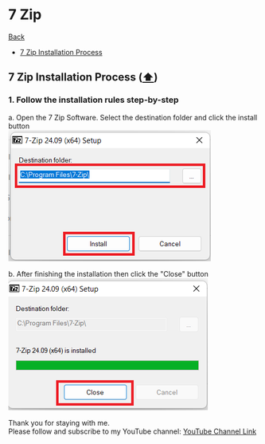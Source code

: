 # 7 Zip

[Back](./..)

- [7 Zip Installation Process](#7-zip-installation-process-️)

## 7 Zip Installation Process ([⬆️](#7-zip))
### 1. Follow the installation rules step-by-step
a. Open the 7 Zip Software. Select the destination folder and click the install button<br>
<img src="./7zipImage/7zip_1.png">

b. After finishing the installation then click the "Close" button<br>
<img src="./7zipImage/7zip_2.png">


Thank you for staying with me.  
Please follow and subscribe to my YouTube channel: [YouTube Channel Link](https://www.youtube.com/@MirzaMdGolamNabi)

